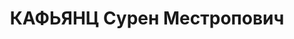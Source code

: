 ---
title: КАФЬЯНЦ Сурен Местропович
description: 'Род. в 1901, член ВКП(б) с 1918. Майор, заместитель начальника штаба
  14-го стрелкового корпуса Харьковского ВО

  Арестован 20.10.1937. Приговор: ВК ВС СССР, 07.01.1938 – ВМН. Расстрелян 1938.

  Реабилитирован 26.10.1957'
---